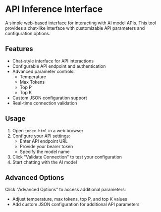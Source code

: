 # API Inference Interface

A simple web-based interface for interacting with AI model APIs. This tool provides a chat-like interface with customizable API parameters and configuration options.

## Features

- Chat-style interface for API interactions
- Configurable API endpoint and authentication
- Advanced parameter controls:
  - Temperature
  - Max Tokens
  - Top P
  - Top K
- Custom JSON configuration support
- Real-time connection validation

## Usage

1. Open `index.html` in a web browser
2. Configure your API settings:
   - Enter API endpoint URL
   - Provide your bearer token
   - Specify the model name
3. Click "Validate Connection" to test your configuration
4. Start chatting with the AI model

## Advanced Options

Click "Advanced Options" to access additional parameters:
- Adjust temperature, max tokens, top P, and top K values
- Add custom JSON configuration for additional API parameters
